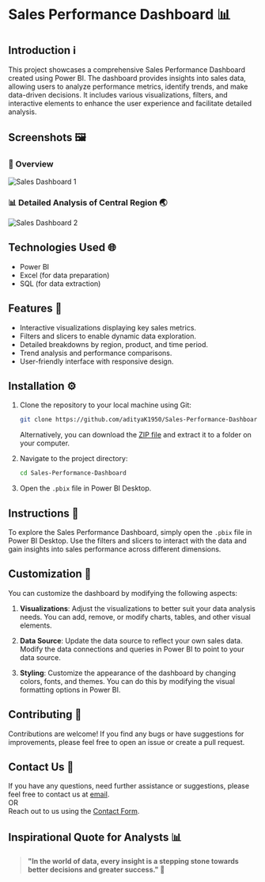 
# Sales Performance Dashboard 📊

## Introduction ℹ️

This project showcases a comprehensive Sales Performance Dashboard created using Power BI. The dashboard provides insights into sales data, allowing users to analyze performance metrics, identify trends, and make data-driven decisions. It includes various visualizations, filters, and interactive elements to enhance the user experience and facilitate detailed analysis.

## Screenshots 🖼️

### 🏡 Overview
![Sales Dashboard 1](https://github.com/user-attachments/assets/74612bf7-11d8-4034-ac9f-7228924e5da1)

### 📊 Detailed Analysis of Central Region 🌏
![Sales Dashboard 2](https://github.com/user-attachments/assets/d0ac0771-ba95-488c-a024-9bc3ce5db9bc)

## Technologies Used 🌐

- Power BI
- Excel (for data preparation)
- SQL (for data extraction)

## Features 🌟

- Interactive visualizations displaying key sales metrics.
- Filters and slicers to enable dynamic data exploration.
- Detailed breakdowns by region, product, and time period.
- Trend analysis and performance comparisons.
- User-friendly interface with responsive design.

## Installation ⚙️

1. Clone the repository to your local machine using Git:

   ```bash
   git clone https://github.com/adityaK1950/Sales-Performance-Dashboard.git
   ```
   Alternatively, you can download the [ZIP file](https://github.com/adityaK1950/Sales-Performance-Dashboard.git) and extract it to a folder on your computer.

2. Navigate to the project directory:
   ```bash
   cd Sales-Performance-Dashboard
   ```

3. Open the `.pbix` file in Power BI Desktop.

## Instructions 🌟

To explore the Sales Performance Dashboard, simply open the `.pbix` file in Power BI Desktop. Use the filters and slicers to interact with the data and gain insights into sales performance across different dimensions.

## Customization 🔧

You can customize the dashboard by modifying the following aspects:

1. **Visualizations**: Adjust the visualizations to better suit your data analysis needs. You can add, remove, or modify charts, tables, and other visual elements.

2. **Data Source**: Update the data source to reflect your own sales data. Modify the data connections and queries in Power BI to point to your data source.

3. **Styling**: Customize the appearance of the dashboard by changing colors, fonts, and themes. You can do this by modifying the visual formatting options in Power BI.

## Contributing 🤝

Contributions are welcome! If you find any bugs or have suggestions for improvements, please feel free to open an issue or create a pull request.

## Contact Us 📧

If you have any questions, need further assistance or suggestions, please feel free to contact us at [email](mailto:adityakakadeoffice@gmail.com).  
OR  
Reach out to us using the [Contact Form](https://forms.gle/cEcJ9uEiz1XVbsuw8).

## Inspirational Quote for Analysts 📊
> #### "In the world of data, every insight is a stepping stone towards better decisions and greater success." 🌟
